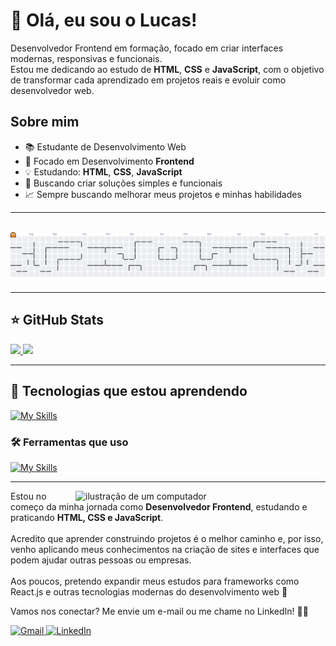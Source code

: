 # 👋 Olá, eu sou o Lucas!

<p align="left">
  Desenvolvedor Frontend em formação, focado em criar interfaces modernas, responsivas e funcionais. <br>
  Estou me dedicando ao estudo de <strong>HTML</strong>, <strong>CSS</strong> e <strong>JavaScript</strong>, com o objetivo de transformar cada aprendizado em projetos reais e evoluir como desenvolvedor web.
</p>

## Sobre mim

- 📚 Estudante de Desenvolvimento Web
- 🚀 Focado em Desenvolvimento **Frontend**
- 💡 Estudando: **HTML**, **CSS**, **JavaScript**
- 🌱 Buscando criar soluções simples e funcionais
- 📈 Sempre buscando melhorar meus projetos e minhas habilidades

---

<br>

<picture>
  <source media="(prefers-color-scheme: dark)" srcset="https://raw.githubusercontent.com/eduardavieira-dev/eduardavieira-dev/output/pacman-contribution-graph-dark.svg">
  <source media="(prefers-color-scheme: light)" srcset="https://raw.githubusercontent.com/eduardavieira-dev/eduardavieira-dev/output/pacman-contribution-graph.svg">
  <img alt="pacman contribution graph" src="https://raw.githubusercontent.com/eduardavieira-dev/eduardavieira-dev/output/pacman-contribution-graph.svg">
</picture>

---

## ⭐ GitHub Stats
<a href="https://github.com/seu-usuario-aqui">
  <img height="180em" src="https://github-readme-stats.vercel.app/api?username=seu-usuario-aqui&show_icons=true&theme=radical&include_all_commits=true&count_private=true"/>
  <img height="180em" src="https://github-readme-stats.vercel.app/api/top-langs/?username=seu-usuario-aqui&layout=compact&langs_count=6&theme=radical"/>
</a>

---

## 🚀 Tecnologias que estou aprendendo

[![My Skills](https://skillicons.dev/icons?i=html,css,js)](https://skillicons.dev)

### 🛠️ Ferramentas que uso

[![My Skills](https://skillicons.dev/icons?i=git,github,vscode)](https://skillicons.dev)

---

<img src="https://raw.githubusercontent.com/MicaelliMedeiros/micaellimedeiros/master/image/computer-illustration.png" alt="ilustração de um computador" min-width="400px" max-width="400px" width="400px" align="right">

<p align="left"> 
  Estou no começo da minha jornada como <strong>Desenvolvedor Frontend</strong>, estudando e praticando <strong>HTML, CSS e JavaScript</strong>. <br><br>
  Acredito que aprender construindo projetos é o melhor caminho e, por isso, venho aplicando meus conhecimentos na criação de sites e interfaces que podem ajudar outras pessoas ou empresas.<br><br>
  Aos poucos, pretendo expandir meus estudos para frameworks como React.js e outras tecnologias modernas do desenvolvimento web 🚀
</p>

<p align="left">
  Vamos nos conectar? Me envie um e-mail ou me chame no LinkedIn! 💌✨
</p>

<p align="left">
  <a href="mailto:lucasneves0@gmx.com" title="Gmail">
    <img src="https://img.shields.io/badge/-Gmail-FF0000?style=flat-square&labelColor=FF0000&logo=gmail&logoColor=white&link=seu-email@gmail.com" alt="Gmail"/>
  </a>
  
  <a href="https://www.linkedin.com/in/lucasneves00/" title="LinkedIn">
    <img src="https://img.shields.io/badge/-Linkedin-0e76a8?style=flat-square&logo=Linkedin&logoColor=white&link=https://www.linkedin.com/in/seu-usuario-linkedin/" alt="LinkedIn"/>
  </a>
</p>
